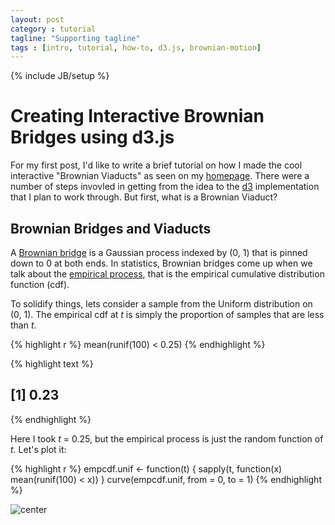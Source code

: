```yaml
---
layout: post
category : tutorial
tagline: "Supporting tagline"
tags : [intro, tutorial, how-to, d3.js, brownian-motion]
---
```

{% include JB/setup %}



Creating Interactive Brownian Bridges using d3.js
========================================================

For my first post, I'd like to write a brief tutorial on how I made the cool interactive "Brownian Viaducts" as seen on my [homepage](http://sachsmc.github.io). There were a number of steps invovled in getting from the idea to the [d3](http://d3js.org) implementation that I plan to work through. But first, what is a Brownian Viaduct?

Brownian Bridges and Viaducts
-------------------------------------------------------
A [Brownian bridge](https://en.wikipedia.org/wiki/Brownian_bridge) is a Gaussian process indexed by (0, 1) that is pinned down to 0 at both ends. In statistics, Brownian bridges come up when we talk about the [empirical process](https://en.wikipedia.org/wiki/Empirical_process), that is the empirical cumulative distribution function (cdf). 

To solidify things, lets consider a sample from the Uniform distribution on (0, 1). The empirical cdf at _t_ is simply the proportion of samples that are less than _t_. 



{% highlight r %}
mean(runif(100) < 0.25)
{% endhighlight %}



{% highlight text %}
## [1] 0.23
{% endhighlight %}



Here I took _t_ = 0.25, but the empirical process is just the random function of _t_. Let's plot it:


{% highlight r %}
empcdf.unif <- function(t) {
    sapply(t, function(x) mean(runif(100) < x))
}
curve(empcdf.unif, from = 0, to = 1)
{% endhighlight %}

![center](https://raw.github.com/sachsmc/blog/gh-pages/_posts/assets/figures/fig-2014-1-10-interactive-brownian-3.png) 


